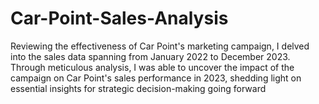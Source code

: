 # Car-Point-Sales-Analysis
Reviewing the effectiveness of Car Point's marketing campaign, I delved into the sales data spanning from January 2022 to December 2023. Through meticulous analysis, I was able to uncover the impact of the campaign on Car Point's sales performance in 2023, shedding light on essential insights for strategic decision-making going forward
